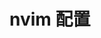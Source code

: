 <!--
 * @Author: JackFly
 * @since: 2022-04-15 16:34:13
 * @lastTime: 2022-04-15 16:35:04
 * @文件相对于项目的路径: /nvim/README.md
 * @LastAuthor: Do not edit
 * @message:
-->

# nvim 配置
